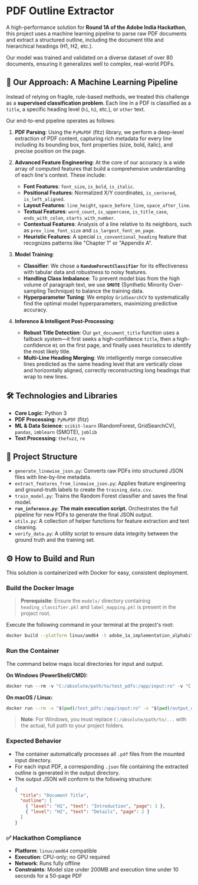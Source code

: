 # PDF Outline Extractor

A high-performance solution for **Round 1A of the Adobe India Hackathon**, this project uses a machine learning pipeline to parse raw PDF documents and extract a structured outline, including the document title and hierarchical headings (H1, H2, etc.).

Our model was trained and validated on a diverse dataset of over 80 documents, ensuring it generalizes well to complex, real-world PDFs.

## 🚀 Our Approach: A Machine Learning Pipeline

Instead of relying on fragile, rule-based methods, we treated this challenge as a **supervised classification problem**. Each line in a PDF is classified as a `title`, a specific heading level (`h1`, `h2`, etc.), or `other` text.

Our end-to-end pipeline operates as follows:

1.  **PDF Parsing**: Using the `PyMuPDF` (fitz) library, we perform a deep-level extraction of PDF content, capturing rich metadata for every line including its bounding box, font properties (size, bold, italic), and precise position on the page.

2.  **Advanced Feature Engineering**: At the core of our accuracy is a wide array of computed features that build a comprehensive understanding of each line's context. These include:

      * **Font Features**: `font_size`, `is_bold`, `is_italic`.
      * **Positional Features**: Normalized X/Y coordinates, `is_centered`, `is_left_aligned`.
      * **Layout Features**: `line_height`, `space_before_line`, `space_after_line`.
      * **Textual Features**: `word_count`, `is_uppercase`, `is_title_case`, `ends_with_colon`, `starts_with_number`.
      * **Contextual Features**: Analysis of a line relative to its neighbors, such as `prev_line_font_size` and `is_largest_font_on_page`.
      * **Heuristic Features**: A special `is_conventional_heading` feature that recognizes patterns like "Chapter 1" or "Appendix A".

3.  **Model Training**:

      * **Classifier**: We chose a **`RandomForestClassifier`** for its effectiveness with tabular data and robustness to noisy features.
      * **Handling Class Imbalance**: To prevent model bias from the high volume of paragraph text, we use **`SMOTE`** (Synthetic Minority Over-sampling Technique) to balance the training data.
      * **Hyperparameter Tuning**: We employ `GridSearchCV` to systematically find the optimal model hyperparameters, maximizing predictive accuracy.

4.  **Inference & Intelligent Post-Processing**:

      * **Robust Title Detection**: Our `get_document_title` function uses a fallback system—it first seeks a high-confidence `title`, then a high-confidence `H1` on the first page, and finally uses heuristics to identify the most likely title.
      * **Multi-Line Heading Merging**: We intelligently merge consecutive lines predicted as the same heading level that are vertically close and horizontally aligned, correctly reconstructing long headings that wrap to new lines.

## 🛠️ Technologies and Libraries

  * **Core Logic**: Python 3
  * **PDF Processing**: `PyMuPDF` (fitz)
  * **ML & Data Science**: `scikit-learn` (RandomForest, GridSearchCV), `pandas`, `imblearn` (SMOTE), `joblib`
  * **Text Processing**: `thefuzz`, `re`

## 📁 Project Structure

  * `generate_linewise_json.py`: Converts raw PDFs into structured JSON files with line-by-line metadata.
  * `extract_features_from_linewise_json.py`: Applies feature engineering and ground-truth labels to create the `training_data.csv`.
  * `train_model.py`: Trains the Random Forest classifier and saves the final model.
  * **`run_inference.py`**: **The main execution script.** Orchestrates the full pipeline for new PDFs to generate the final JSON output.
  * `utils.py`: A collection of helper functions for feature extraction and text cleaning.
  * `verify_data.py`: A utility script to ensure data integrity between the ground truth and the training set.

## ⚙️ How to Build and Run

This solution is containerized with Docker for easy, consistent deployment.

### Build the Docker Image

> **Prerequisite**: Ensure the `models/` directory containing `heading_classifier.pkl` and `label_mapping.pkl` is present in the project root.

Execute the following command in your terminal at the project's root:

```bash
docker build --platform linux/amd64 -t adobe_1a_implementation_alphabits .
```

### Run the Container

The command below maps local directories for input and output.

**On Windows (PowerShell/CMD):**

```powershell
docker run --rm -v "C:/absolute/path/to/test_pdfs:/app/input:ro" -v "C:/absolute/path/to/output_of_test_pdfs:/app/output" --network none adobe_1a_implementation_alphabits
```

**On macOS / Linux:**

```bash
docker run --rm -v "$(pwd)/test_pdfs:/app/input:ro" -v "$(pwd)/output_of_test_pdfs:/app/output" --network none adobe_1a_implementation_alphabits
```

> **Note**: For Windows, you must replace `C:/absolute/path/to/...` with the actual, full path to your project folders.

### Expected Behavior

  * The container automatically processes all `.pdf` files from the mounted input directory.
  * For each input PDF, a corresponding `.json` file containing the extracted outline is generated in the output directory.
  * The output JSON will conform to the following structure:
    ```json
    {
      "title": "Document Title",
      "outline": [
        { "level": "H1", "text": "Introduction", "page": 1 },
        { "level": "H2", "text": "Details", "page": 2 }
      ]
    }
    ```

### ✅ Hackathon Compliance

  * **Platform**: `linux/amd64` compatible
  * **Execution**: CPU-only; no GPU required
  * **Network**: Runs fully offline
  * **Constraints**: Model size under 200MB and execution time under 10 seconds for a 50-page PDF
